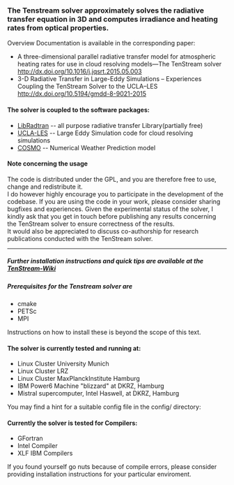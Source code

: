 ### The Tenstream solver approximately solves the radiative transfer equation in 3D and computes irradiance and heating rates from optical properties.

  Overview Documentation is available in the corresponding paper:
  * A three-dimensional parallel radiative transfer model for atmospheric heating rates for use in cloud resolving models—The TenStream solver
  <http://dx.doi.org/10.1016/j.jqsrt.2015.05.003>
  * 3-D Radiative Transfer in Large-Eddy Simulations – Experiences Coupling the TenStream Solver to the UCLA–LES
  <http://dx.doi.org/10.5194/gmdd-8-9021-2015>

#### The solver is coupled to the software packages:
  * [LibRadtran](http://www.libradtran.org)  -- all purpose radiative transfer Library(partially free)
  * [UCLA-LES](http://www.github.com/uclales/uclales)    -- Large Eddy Simulation code for cloud resolving simulations
  * [COSMO](http://www.cosmo-model.org)       -- Numerical Weather Prediction model 

#### Note concerning the usage
The code is distributed under the GPL, and you are therefore free to use, change and redistribute it.  
I do however highly encourage you to participate in the development of the codebase.
If you are using the code in your work, please consider sharing bugfixes and experiences.
Given the experimental status of the solver, I kindly ask that you get in touch before publishing any results concerning the TenStream solver to ensure correctness of the results.  
It would also be appreciated to discuss co-authorship for research publications conducted with the TenStream solver.

---

##### Further installation instructions and quick tips are available at the [TenStream-Wiki](https://github.com/tenstream/tenstream/wiki)

##### Prerequisites for the Tenstream solver are
  * cmake
  * PETSc
  * MPI

Instructions on how to install these is beyond the scope of this text.

#### The solver is currently tested and running at:
* Linux Cluster University Munich
* Linux Cluster LRZ
* Linux Cluster MaxPlanckInstitute Hamburg
* IBM Power6  Machine "blizzard" at DKRZ, Hamburg
* Mistral supercomputer, Intel Haswell, at DKRZ, Hamburg
 
You may find a hint for a suitable config file in the config/ directory:

#### Currently the solver is tested for Compilers:

* GFortran
* Intel Compiler
* XLF IBM Compilers

If you found yourself go nuts because of compile errors,
please consider providing installation instructions
for your particular enviroment.



